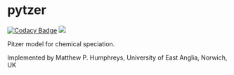 # pytzer

[![Codacy Badge](https://api.codacy.com/project/badge/Grade/2e98427c04a64c8fbc2dbf785a6a383a)](https://app.codacy.com/app/mvdh7/pytzer?utm_source=github.com&utm_medium=referral&utm_content=mvdh7/pytzer&utm_campaign=Badge_Grade_Dashboard)
![](https://img.shields.io/pypi/v/pytzer.svg?style=popout)

Pitzer model for chemical speciation.

Implemented by Matthew P. Humphreys, University of East Anglia, Norwich, UK
